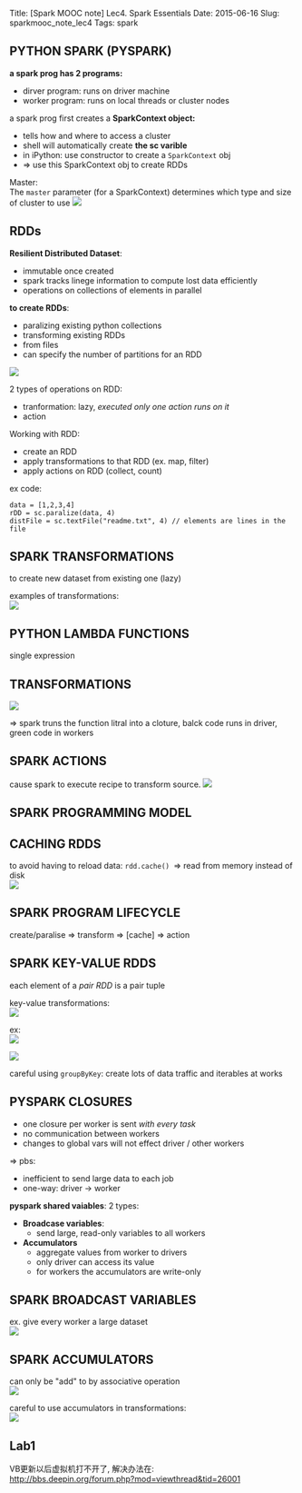 Title: [Spark MOOC note] Lec4. Spark Essentials
Date: 2015-06-16
Slug: sparkmooc_note_lec4
Tags: spark


PYTHON SPARK (PYSPARK)
----------------------
**a spark prog has 2 programs:** 

* dirver program: runs on driver machine
* worker program: runs on local threads or cluster nodes


a spark prog first creates a **SparkContext object:**

* tells how and where to access a cluster
* shell will automatically create **the sc varible**
* in iPython: use constructor to create a ``SparkContext`` obj
* ⇒ use this SparkContext obj to create RDDs


Master:  
The ``master`` parameter (for a SparkContext) determines which type and size of cluster to use
![](../images/./sparkmooc_note_lec4/pasted_image.png)

RDDs
----
**Resilient Distributed Dataset**:

* immutable once created
* spark tracks linege information to compute lost data efficiently
* operations on collections of elements in parallel


**to create RDDs**:

* paralizing existing python collections
* transforming existing RDDs
* from files
* can specify the number of partitions for an RDD


![](../images/./sparkmooc_note_lec4/pasted_image002.png)


2 types of operations on RDD:

* tranformation: lazy, *executed only one action runs on it*
* action


Working with RDD:

* create an RDD
* apply transformations to that RDD (ex. map, filter)
* apply actions on RDD (collect, count)


ex code:  

	data = [1,2,3,4]
	rDD = sc.paralize(data, 4)
	distFile = sc.textFile("readme.txt", 4) // elements are lines in the file


SPARK TRANSFORMATIONS
---------------------
to create new dataset from existing one (lazy)

examples of transformations:   
![](../images/./sparkmooc_note_lec4/pasted_image003.png)

PYTHON LAMBDA FUNCTIONS
-----------------------
single expression

TRANSFORMATIONS
---------------
![](../images/./sparkmooc_note_lec4/pasted_image004.png)

⇒ spark truns the function litral into a cloture, balck code runs in driver, green code in workers

SPARK ACTIONS
-------------
cause spark to execute recipe to transform source. 
![](../images/./sparkmooc_note_lec4/pasted_image006.png)

SPARK PROGRAMMING MODEL
-----------------------

CACHING RDDS
------------
to avoid having to reload data: ``rdd.cache() ``⇒ read from memory instead of disk  
![](../images/./sparkmooc_note_lec4/pasted_image007.png)

SPARK PROGRAM LIFECYCLE
-----------------------
create/paralise ⇒ transform ⇒ [cache] ⇒ action

SPARK KEY-VALUE RDDS
--------------------
each element of a *pair RDD* is a pair tuple

key-value transformations:   
![](../images/./sparkmooc_note_lec4/pasted_image008.png)

ex:  
![](../images/./sparkmooc_note_lec4/pasted_image009.png)

![](../images/./sparkmooc_note_lec4/pasted_image010.png)

careful using `groupByKey`: create lots of data traffic and iterables at works

PYSPARK CLOSURES
----------------

* one closure per worker is sent *with every task* 
* no communication between workers
* changes to global vars will not effect driver / other workers

⇒ pbs: 

* inefficient to send large data to each job
* one-way: driver → worker


**pyspark shared vaiables**: 
2 types: 

* **Broadcase variables**:
	* send large, read-only variables to all workers
* **Accumulators**
	* aggregate values from worker to drivers 
	* only driver can access its value
	* for workers the accumulators are write-only



SPARK BROADCAST VARIABLES
-------------------------
ex. give every worker a large dataset   
![](../images/./sparkmooc_note_lec4/pasted_image011.png)

SPARK ACCUMULATORS
------------------
can only be "add" to by associative operation   
![](../images/./sparkmooc_note_lec4/pasted_image012.png)

careful to use accumulators in transformations:   
![](../images/./sparkmooc_note_lec4/pasted_image013.png)


Lab1
----
VB更新以后虚拟机打不开了, 解决办法在:   
<http://bbs.deepin.org/forum.php?mod=viewthread&tid=26001>

